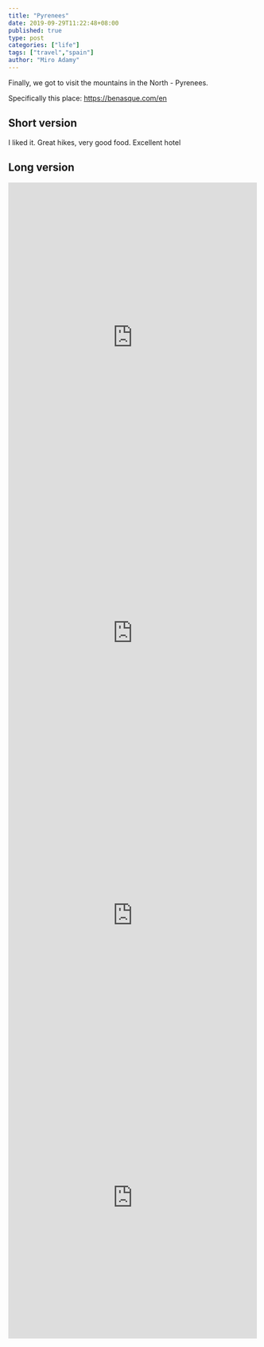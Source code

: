 ```yaml
---
title: "Pyrenees"
date: 2019-09-29T11:22:48+08:00
published: true
type: post
categories: ["life"]
tags: ["travel","spain"]
author: "Miro Adamy"
---
```


Finally, we got to visit the mountains in the North - Pyrenees. 

Specifically this place: https://benasque.com/en

## Short version

I liked it. Great hikes, very good food. Excellent hotel 


## Long version

<iframe src="https://www.facebook.com/plugins/post.php?href=https%3A%2F%2Fwww.facebook.com%2Fmiro.adamy%2Fposts%2F10218389034851201&width=500" width="500" height="621" style="border:none;overflow:hidden" scrolling="no" frameborder="0" allowTransparency="true" allow="encrypted-media"></iframe>

<iframe src="https://www.facebook.com/plugins/post.php?href=https%3A%2F%2Fwww.facebook.com%2Fmiro.adamy%2Fposts%2F10218382916098236&width=500" width="500" height="567" style="border:none;overflow:hidden" scrolling="no" frameborder="0" allowTransparency="true" allow="encrypted-media"></iframe>

<iframe src="https://www.facebook.com/plugins/post.php?href=https%3A%2F%2Fwww.facebook.com%2Fmiro.adamy%2Fposts%2F10218399009660565&width=500" width="500" height="567" style="border:none;overflow:hidden" scrolling="no" frameborder="0" allowTransparency="true" allow="encrypted-media"></iframe>


<iframe src="https://www.facebook.com/plugins/post.php?href=https%3A%2F%2Fwww.facebook.com%2Fmiro.adamy%2Fposts%2F10218404438116273&width=500" width="500" height="567" style="border:none;overflow:hidden" scrolling="no" frameborder="0" allowTransparency="true" allow="encrypted-media"></iframe>
